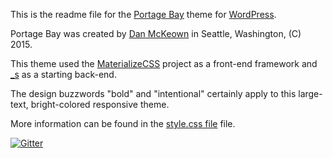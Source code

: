 This is the readme file for the [Portage Bay](http://djmcloud.danieljmckeown.com/portagebay/) theme for [WordPress](http://wordpress.org).

Portage Bay was created by [Dan McKeown](http://danmckeown.info) in Seattle, Washington, (C) 2015.

This theme used the [MaterializeCSS](https://github.com/Dogfalo/materialize) project as a front-end framework and [_s](https://github.com/Automattic/_s) as a starting back-end.

The design buzzwords "bold" and "intentional" certainly apply to this large-text, bright-colored responsive theme.

More information can be found in the [style.css file](style.css) file.

[![Gitter](https://badges.gitter.im/Join%20Chat.svg)](https://gitter.im/pacificpelican/portageBay?utm_source=badge&utm_medium=badge&utm_campaign=pr-badge&utm_content=badge)
